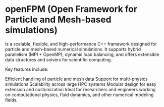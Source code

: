 # openFPM (Open Framework for Particle and Mesh-based simulations)
is a scalable, flexible, and high-performance C++ framework designed for particle and mesh-based numerical simulations. It supports hybrid parallelism (MPI + OpenMP), dynamic load balancing, and offers extensible data structures and solvers for scientific computing.

Key features include:

Efficient handling of particle and mesh data
Support for multi-physics simulations
Scalability across large HPC systems
Modular design for easy extension and customization
Ideal for researchers and engineers working on computational physics, fluid dynamics, and other numerical modeling fields.

